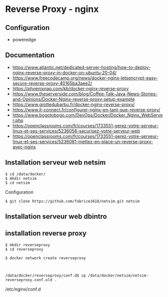 # Reverse Proxy - nginx

## Configuration
- poweredge

## Documentation

- https://www.atlantic.net/dedicated-server-hosting/how-to-deploy-nginx-reverse-proxy-in-docker-on-ubuntu-20-04/
- https://www.freecodecamp.org/news/docker-nginx-letsencrypt-easy-secure-reverse-proxy-40165ba3aee2/
- https://phoenixnap.com/kb/docker-nginx-reverse-proxy
- https://www.theserverside.com/blog/Coffee-Talk-Java-News-Stories-and-Opinions/Docker-Nginx-reverse-proxy-setup-example
- https://www.grottedubarbu.fr/docker-nginx-reverse-proxy/
- https://www.it-connect.fr/configurer-nginx-en-tant-que-reverse-proxy/
- https://www.bogotobogo.com/DevOps/Docker/Docker_Nginx_WebServer.php
- https://openclassrooms.com/fr/courses/1733551-gerez-votre-serveur-linux-et-ses-services/5236056-securisez-votre-serveur-web
- https://openclassrooms.com/fr/courses/1733551-gerez-votre-serveur-linux-et-ses-services/5236081-mettez-en-place-un-reverse-proxy-avec-nginx


## Installation serveur web netsim
```
$ cd /data/docker/
$ mkdir netsim
$ cd netsim
```
Configuration
```
$ git clone https://github.com/fabrice1618/netsim.git netsim

```

## Installation serveur web dbintro


## installation reverse proxy

```
$ mkdir reverseproxy
$ cd reverseproxy

$ docker network create reverseproxy



/data/docker/reverseproxy/conf.d$ cp /data/docker/netsim/netsim-reverseproxy.conf.old .
```

/etc/nginx/conf.d
